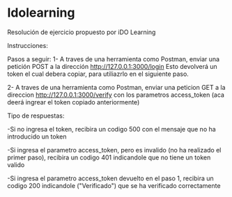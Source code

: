 # Idolearning
Resolución de ejercicio propuesto por iDO Learning

Instrucciones:

Pasos a seguir:
1- A traves de una herramienta como Postman, enviar una petición POST a la dirección http://127.0.0.1:3000/login
   Esto devolverá un token el cual debera copiar, para utiliazrlo en el siguiente paso.
   
2- A traves de una herramienta como Postman, enviar una peticion GET a la direccion http://127.0.0.1:3000/verify 
   con los parametros access_token (aca deerá ingrear el token copiado anteriormente)
   
 Tipo de respuestas:
   
  -Si no ingresa el token, recibira un codigo 500 con el mensaje que no ha introducido un token
  
  -Si ingresa el parametro access_token, pero es invalido (no ha realizado el primer paso), 
   recibira un codigo 401 indicandole que no tiene un token valido
   
  -Si ingresa el parametro access_token devuelto en el paso 1, 
  recibira un codigo 200 indicandole ("Verificado") que se ha verificado correctamente
